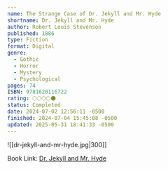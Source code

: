 ```yaml
---
name: The Strange Case of Dr. Jekyll and Mr. Hyde
shortname: Dr. Jekyll and Mr. Hyde
author: Robert Louis Stevenson
published: 1886
type: Fiction
format: Digital
genre:
  - Gothic
  - Horror
  - Mystery
  - Psychological
pages: 74
ISBN: 9781620116722
rating: 🌕🌕🌕🌕🌑
status: Completed
date: 2024-07-02 12:56:11 -0500
finished: 2024-07-04 15:45:08 -0500
updated: 2025-05-31 18:41:33 -0500
---
```


![[dr-jekyll-and-mr-hyde.jpg|300]]

Book Link: [Dr. Jekyll and Mr. Hyde](https://www.goodreads.com/book/show/51496.Dr_Jekyll_and_Mr_Hyde)
